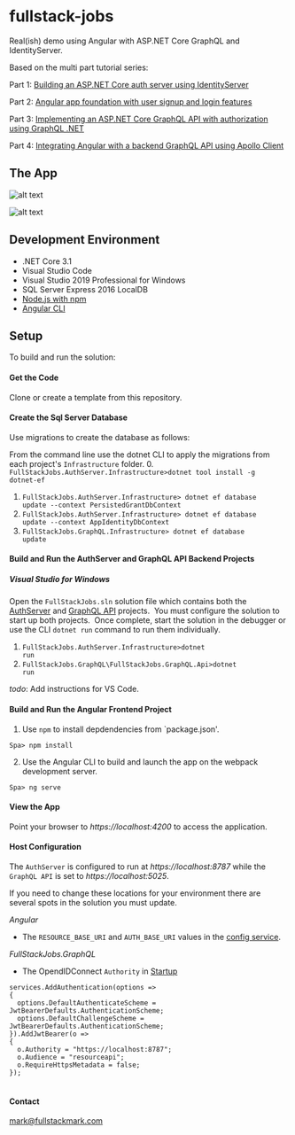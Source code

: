 # fullstack-jobs
Real(ish) demo using Angular with ASP.NET Core GraphQL and IdentityServer.

Based on the multi part tutorial series:

Part 1: [Building an ASP.NET Core auth server using IdentityServer](https://fullstackmark.com/post/22/build-an-authenticated-graphql-app-with-angular-aspnet-core-and-identityserver-part-1)

Part 2: [Angular app foundation with user signup and login features](https://fullstackmark.com/post/23/build-an-authenticated-graphql-app-with-angular-aspnet-core-and-identityserver-part-2)

Part 3: [Implementing an ASP.NET Core GraphQL API with authorization using GraphQL .NET](https://fullstackmark.com/post/24/build-an-authenticated-graphql-app-with-angular-aspnet-core-and-identityserver-part-3)

Part 4: [Integrating Angular with a backend GraphQL API using Apollo Client ](https://fullstackmark.com/post/25/build-an-authenticated-graphql-app-with-angular-aspnet-core-and-identityserver-part-4)

## The App
![alt text](https://raw.githubusercontent.com/mmacneil/fullstack-jobs/master/docs/img/angular-aspnet-core-job-application-flow.gif "Build an Authenticated GraphQL App with Angular, ASP.NET Core and IdentityServer")

![alt text](https://github.com/mmacneil/fullstack-jobs/blob/master/docs/img/angular-aspnet-core-job-edit-flow.gif "Build an Authenticated GraphQL App with Angular, ASP.NET Core and IdentityServer")

## Development Environment

- .NET Core 3.1
- Visual Studio Code
- Visual Studio 2019 Professional for Windows
- SQL Server Express 2016 LocalDB
- <a href="https://nodejs.org/en/download/" target="_blank">Node.js with npm</a>
- <a href="https://cli.angular.io/" target="_blank">Angular CLI</a>

## Setup

To build and run the solution:

#### Get the Code

Clone or create a template from this repository.

#### Create the Sql Server Database

Use migrations to create the database as follows:

From the command line use the dotnet CLI to apply the migrations from each project's `Infrastructure` folder.
0. <code>FullStackJobs.AuthServer.Infrastructure>dotnet tool install -g dotnet-ef</code>
1. <code>FullStackJobs.AuthServer.Infrastructure> dotnet ef database update --context PersistedGrantDbContext</code>
2. <code>FullStackJobs.AuthServer.Infrastructure> dotnet ef database update --context AppIdentityDbContext</code>
3. <code>FullStackJobs.GraphQL.Infrastructure> dotnet ef database update</code>
   
#### Build and Run the AuthServer and GraphQL API Backend Projects

##### Visual Studio for Windows

Open the `FullStackJobs.sln` solution file which contains both the 
[AuthServer](https://github.com/mmacneil/fullstack-jobs/tree/master/src/Backend/FullStackJobs.AuthServer) and 
[GraphQL API](https://github.com/mmacneil/fullstack-jobs/tree/master/src/Backend/FullStackJobs.GraphQL) projects.  
You must configure the solution to start up both projects.  
Once complete, start the solution in the debugger or use the CLI `dotnet run` command to run them individually.
1. <code>FullStackJobs.AuthServer.Infrastructure>dotnet run</code>
2. <code>FullStackJobs.GraphQL\FullStackJobs.GraphQL.Api>dotnet run</code>

*todo*: Add instructions for VS Code.

#### Build and Run the Angular Frontend Project

1. Use `npm` to install depdendencies from `package.json'.
<pre><code>Spa> npm install</code></pre>

2. Use the Angular CLI to build and launch the app on the webpack development server.
<pre><code>Spa> ng serve</code></pre>

#### View the App

Point your browser to *https://localhost:4200* to access the application.

#### Host Configuration

The `AuthServer` is configured to run at *https://localhost:8787* while the `GraphQL API` is set to *https://localhost:5025*.

If you need to change these locations for your environment there are several spots in the solution you must update.

*Angular*
 
- The `RESOURCE_BASE_URI` and `AUTH_BASE_URI` values in the [config service](https://github.com/mmacneil/fullstack-jobs/blob/master/src/Frontend/Spa/src/app/core/services/config.service.ts).

*FullStackJobs.GraphQL*

- The OpendIDConnect `Authority` in [Startup](https://github.com/mmacneil/fullstack-jobs/blob/master/src/Backend/FullStackJobs.GraphQL/FullStackJobs.GraphQL.Api/Startup.cs)

<pre><code>services.AddAuthentication(options =&gt;
{
  options.DefaultAuthenticateScheme = JwtBearerDefaults.AuthenticationScheme;
  options.DefaultChallengeScheme = JwtBearerDefaults.AuthenticationScheme;
}).AddJwtBearer(o =&gt;
{
  o.Authority = &quot;https://localhost:8787&quot;;
  o.Audience = &quot;resourceapi&quot;;
  o.RequireHttpsMetadata = false;
});
</code>
</pre>


#### Contact

mark@fullstackmark.com
